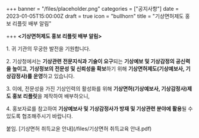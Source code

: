 +++
banner = "/files/placeholder.png"
categories = ["공지사항"]
date = 2023-01-05T15:00:00Z
draft = true
icon = "bullhorn"
title = "기상면허제도 홍보 리플릿 배부 알림"

+++
**<기상면허제도 홍보 리플릿 배부 알림>**

1\. 귀 기관의 무궁한 발전을 기원합니다.

2\. 기상청에서는 **기상관련 전문지식과 기술이 요구**되는 **기상예보 및 기상감정의 공신력을 높이고**, **기상정보의 전문성 및 신뢰성을 확보**하기 위해 **기상면허제도(기상예보사, 기상감정사)를 운영**하고 있습니다.

3\. 이에, 전문성을 가진 기상인력의 활성화를 위해 **기상면허(기상예보사, 기상감정사)제도 홍보 리플릿**을 제작하여 배부하오니,

4\. 홍보자료를 참고하여 **기상예보사 및 기상감정사가 방재 및 기상관련 분야에 활용**될 수 있도록 협조해주시기 바랍니다.

붙임. \[기상면허 취득교윤 안내\](/files/기상면허 취득교육 안내.pdf)